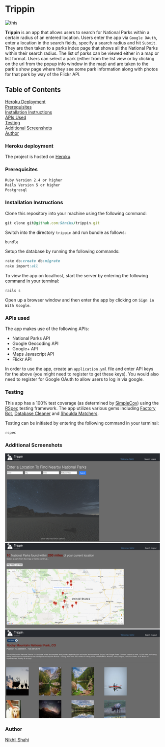 # Trippin

![this](/screenshots/landing_page.png)

**Trippin** is an app that allows users to search for National Parks within a certain radius of an entered location. Users enter the app via ```Google OAuth```, enter a location in the search fields, specify a search radius and hit ```Submit```. They are then taken to a parks index page that shows all the National Parks within their search radius. The list of parks can be viewed either in a map or list format. Users can select a park (either from the list view or by clicking on the url from the popup info window in the map) and are taken to the park's show page where they see some park information along with photos for that park by way of the Flickr API.

## Table of Contents
[Heroku Deployment](#heroku-deployment)  
[Prerequisites](#prerequisites)  
[Installation Instructions](#installation-instructions)  
[APIs Used](#apis-used)  
[Testing](#testing)  
[Additional Screenshots](#additional-screenshots)  
[Author](#author)

### Heroku deployment

The project is hosted on [Heroku](http://nps-search.herokuapp.com/).

### Prerequisites

```
Ruby Version 2.4 or higher
Rails Version 5 or higher
Postgresql
```

### Installation Instructions

Clone this repository into your machine using the following command:
```ruby
git clone git@github.com:Shniks/trippin.git
```

Switch into the directory ```trippin``` and run bundle as follows:
```ruby
bundle
```

Setup the database by running the following commands:
```ruby
rake db:create db:migrate
rake import:all
```

To view the app on localhost, start the server by entering the following command in your terminal:
```ruby
rails s
```

Open up a browser window and then enter the app by clicking on ```Sign in With Google```.
### APIs used


The app makes use of the following APIs:

- National Parks API
- Google Geocoding API
- Google+ API
- Maps Javascript API
- Flickr API

In order to use the app, create an ```application.yml``` file and enter API keys for the above (you might need to register to get these keys). You would also need to register for Google OAuth to allow users to log in via google.

### Testing

This app has a 100% test coverage (as determined by [SimpleCov](https://github.com/colszowka/simplecov)) using the [RSpec](https://github.com/rspec/rspec-rails) testing framework. The app utilizes various gems including [Factory Bot](https://github.com/thoughtbot/factory_bot), [Database Cleaner](https://github.com/DatabaseCleaner/database_cleaner) and [Shoulda Matchers](https://github.com/thoughtbot/shoulda-matchers).

Testing can be initiated by entering the following command in your terminal:
```ruby
rspec
```

### Additional Screenshots

![this](/screenshots/search_page.png)
![this](/screenshots/parks_index_map_view.png)
![this](/screenshots/park_show_page.png)

### Author

[Nikhil Shahi](https://github.com/Shniks)
